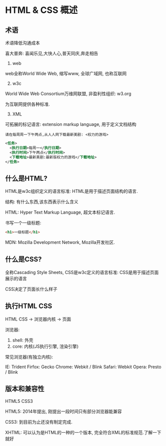 # HTML & CSS 概述

## 术语

术语降低沟通成本

喜大普奔: 喜闻乐见,大快人心,普天同庆,奔走相告

1. web

web全称World Wide Web, 缩写www, 全球广域网, 也称互联网

2. w3c

World Wide Web Consortium万维网联盟, 非盈利性组织: w3.org

为互联网提供各种标准.

3. XML

可拓展的标记语言: extension markup language, 用于定义文档结构
```
请在每周周一下午两点,从人人网下载最新美剧: <权力的游戏>
```

```xml
<任务>
  <执行日期>每周一</执行日期>
  <执行时间>下午两点</执行时间>
  <下载地址>最新美剧:最新版权力的游戏</下载地址>
</任务>
```

## 什么是HTML?

HTML是w3c组织定义的语言标准: HTML是用于描述页面结构的语言.

结构: 有什么东西,该东西表示什么含义

HTML: Hyper Text Markup Language, 超文本标记语言.

书写一个一级标题:

```html
<h1>一级标题</h1>
```

MDN: Mozilla Development Network, Mozilla开发社区.


## 什么是CSS?

全称Cascading Style Sheets, CSS是w3c定义的语言标准: CSS是用于描述页面展示的语言

CSS决定了页面长什么样子

## 执行HTML CSS

HTML CSS -> 浏览器内核 -> 页面

浏览器:

1. shell: 外壳
2. core: 内核(JS执行引擎, 渲染引擎)

常见浏览器(有独立内核):

IE: Trident
Firfox: Gecko
Chrome: Webkit / Blink
Safari: Webkit
Opera: Presto / Blink

## 版本和兼容性

HTML5 CSS3

HTML5: 2014年提出, 刚提出一段时间只有部分浏览器能兼容

CSS3: 到目前为止还没有制定完成.

XHTML: 可以认为是HTML的一种的一个版本, 完全符合XML的标准规范.了解一下就好